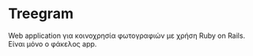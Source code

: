 # Treegram

Web application για κοινοχρησία φωτογραφιών με χρήση Ruby on Rails.
Είναι μόνο o φάκελος app. 
